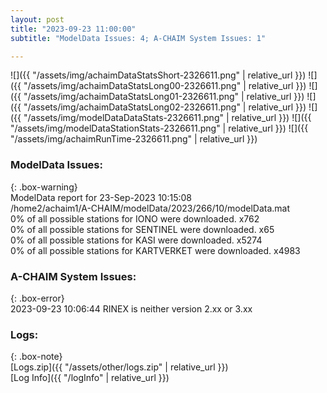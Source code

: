 ```yaml
---
layout: post
title: "2023-09-23 11:00:00"
subtitle: "ModelData Issues: 4; A-CHAIM System Issues: 1"

---
```


![]({{ "/assets/img/achaimDataStatsShort-2326611.png" | relative_url }})
![]({{ "/assets/img/achaimDataStatsLong00-2326611.png" | relative_url }})
![]({{ "/assets/img/achaimDataStatsLong01-2326611.png" | relative_url }})
![]({{ "/assets/img/achaimDataStatsLong02-2326611.png" | relative_url }})
![]({{ "/assets/img/modelDataDataStats-2326611.png" | relative_url }})
![]({{ "/assets/img/modelDataStationStats-2326611.png" | relative_url }})
![]({{ "/assets/img/achaimRunTime-2326611.png" | relative_url }})


### ModelData Issues:  
  
{: .box-warning}  
 ModelData report for 23-Sep-2023 10:15:08   
 /home2/achaim1/A-CHAIM/modelData/2023/266/10/modelData.mat   
 0% of all possible stations for IONO were downloaded. x762   
 0% of all possible stations for SENTINEL were downloaded. x65   
 0% of all possible stations for KASI were downloaded. x5274   
 0% of all possible stations for KARTVERKET were downloaded. x4983   
  
### A-CHAIM System Issues:  
  
{: .box-error}  
2023-09-23 10:06:44 RINEX is neither version 2.xx or 3.xx  

### Logs:  
  
{: .box-note}  
[Logs.zip]({{ "/assets/other/logs.zip" | relative_url }})  
[Log Info]({{ "/logInfo" | relative_url }})  
